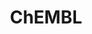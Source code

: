 ---
layout: default
bigquery: https://console.cloud.google.com/bigquery?p=patents-public-data&d=ebi_chembl&page=dataset
citation: '"The ChEMBL database in 2017." Anna Gaulton, Anne Hersey, Michał Nowotka,
  A Patrícia Bento, Jon Chambers, David Mendez, Prudence Mutowo, Francis Atkinson,
  Louisa J Bellis, Elena Cibrián-Uhalte, Mark Davies, Nathan Dedman, Anneli Karlsson,
  María Paula Magariños, John P Overington, George Papadatos, Ines Smit, Andrew R
  Leach Nucleic acids Research (2017) 45 (Database Issue), D945-D954'
contributors: European Bioinformatics Institute
cost: None
description: ChEMBL Data is a manually curated database of small molecules used in
  drug discovery, including information about existing patented drugs.
documentation: 'schema: https://www.ebi.ac.uk/chembl/db_schema


  '
last_edit: Mon, 04 Apr 2022 19:07:30 GMT
location: https://console.cloud.google.com/marketplace/product/google_patents_public_datasets/chembl
maintained_by: EMBL-EBI, an outstation of European Molecular Biology Laboratory
related_publications: '

  ChEMBL: towards direct deposition of bioassay data.


  Mendez D, Gaulton A, Bento AP, Chambers J, De Veij M, Félix E, Magariños MP, Mosquera
  JF, Mutowo P, Nowotka M, Gordillo-Marañón M, Hunter F, Junco L, Mugumbate G, Rodriguez-Lopez
  M, Atkinson F, Bosc N, Radoux CJ, Segura-Cabrera A, Hersey A, Leach AR.


  — Nucleic Acids Res. 2019; 47(D1):D930-D940. doi: 10.1093/nar/gky1075

  '
schema_fields: '[''published_value'', ''component_synonym'', ''parent_id'', ''ddd_comment'',
  ''l2'', ''qed_weighted'', ''units'', ''tid_fixed'', ''doc_id'', ''targcomp_id'',
  ''aidx'', ''acd_most_apka'', ''abstract'', ''chembl_id'', ''level5'', ''upper_value'',
  ''binding_site_comment'', ''patent_id'', ''relation'', ''mc_target_accession'',
  ''psa'', ''l7'', ''source'', ''warning_description'', ''src_compound_id'', ''synonyms'',
  ''cidx'', ''rtb'', ''mc_target_name'', ''cell_source_tissue'', ''warnref_id'', ''availability_type'',
  ''topical'', ''assay_tissue'', ''curated_by'', ''warning_type'', ''domain_name'',
  ''organism'', ''max_phase_for_ind'', ''met_conversion'', ''level4'', ''path'', ''relationship_type'',
  ''max_phase'', ''aspect'', ''frac_code'', ''l3'', ''cell_source_tax_id'', ''caloha_id'',
  ''irac_code'', ''full_mwt'', ''description'', ''idx'', ''cell_name'', ''db_source'',
  ''sequence_md5sum'', ''prodrug'', ''molfile'', ''pathway_id'', ''entity_id'', ''record_id'',
  ''withdrawn_reason'', ''previous_company'', ''ref_id'', ''enzyme_name'', ''bao_endpoint'',
  ''oc_id'', ''toid'', ''ref_type'', ''assay_id'', ''tid'', ''comp_go_id'', ''targrel_id'',
  ''hbd'', ''mol_irac_id'', ''parameter_value'', ''mw_freebase'', ''hba'', ''assay_organism'',
  ''hba_lipinski'', ''std_act_id'', ''tbl'', ''chebi_par_id'', ''canonical_smiles'',
  ''prediction_method'', ''molecular_species'', ''comments'', ''confidence_score'',
  ''pchembl_value'', ''smarts'', ''pref_name'', ''bao_id'', ''cellosaurus_id'', ''label'',
  ''assay_cell_type'', ''assay_class_id'', ''mecref_id'', ''oral'', ''assay_desc'',
  ''research_stem'', ''journal'', ''level4_description'', ''site_name'', ''mechanism_of_action'',
  ''helm_notation'', ''doi'', ''priority'', ''ref_url'', ''mechanism_comment'', ''active_ingredient'',
  ''delist_flag'', ''parenteral'', ''text_value'', ''parameter_type'', ''standard_text_value'',
  ''alert_id'', ''l6'', ''title'', ''black_box_warning'', ''as_id'', ''direct_interaction'',
  ''l5'', ''acd_logp'', ''patent_expire_date'', ''patent_no'', ''molsyn_id'', ''route'',
  ''submission_date'', ''relationship_desc'', ''molecule_type'', ''standard_value'',
  ''acd_logd'', ''related_tid'', ''smid'', ''assay_param_id'', ''assay_subcellular_fraction'',
  ''ingredient'', ''protein_class_desc'', ''comp_class_id'', ''met_id'', ''mesh_id'',
  ''withdrawn_country'', ''mc_organism'', ''atc_code'', ''level1_description'', ''target_type'',
  ''warning_class'', ''structure_type'', ''site_id'', ''cx_logd'', ''selectivity_comment'',
  ''set_name'', ''ddd_admr'', ''mol_atc_id'', ''l8'', ''mec_id'', ''end_position'',
  ''trade_name'', ''cell_description'', ''l1'', ''usan_stem_id'', ''full_molformula'',
  ''parent_type'', ''db_version'', ''who_extra'', ''metabolite_record_id'', ''molregno'',
  ''src_short_name'', ''syn_type'', ''assay_strain'', ''site_residues'', ''standard_units'',
  ''accession'', ''stem_class'', ''sitecomp_id'', ''published_relation'', ''formulation_id'',
  ''published_units'', ''type'', ''major_class'', ''tissue_id'', ''irac_class_id'',
  ''issue'', ''usan_substem'', ''met_comment'', ''cell_id'', ''disease_efficacy'',
  ''year'', ''activity_count'', ''ridx'', ''standard_upper_value'', ''natural_product'',
  ''compound_key'', ''published_type'', ''variant_id'', ''protclasssyn_id'', ''stem'',
  ''compound_name'', ''alogp'', ''usan_stem_definition'', ''usan_year'', ''data_validity_comment'',
  ''activity_comment'', ''hbd_lipinski'', ''source_domain_id'', ''approval_date'',
  ''target_mapping'', ''patent_use_code'', ''ro3_pass'', ''class_level'', ''src_description'',
  ''withdrawn_year'', ''product_id'', ''alert_set_id'', ''assay_tax_id'', ''mesh_heading'',
  ''nda_type'', ''dosage_form'', ''num_ro5_violations'', ''num_alerts'', ''name'',
  ''first_approval'', ''withdrawn_flag'', ''standard_relation'', ''inorganic_flag'',
  ''short_name'', ''drug_substance_flag'', ''hrac_class_id'', ''warning_id'', ''tax_id'',
  ''drug_product_flag'', ''standard_flag'', ''log_id'', ''job_id'', ''src_id'', ''alert_name'',
  ''potential_duplicate'', ''mw_monoisotopic'', ''polymer_flag'', ''chirality'', ''parent_go_id'',
  ''ass_cls_map_id'', ''normal_range_min'', ''compsyn_id'', ''aromatic_rings'', ''who_name'',
  ''mol_hrac_id'', ''pathway_key'', ''go_id'', ''efo_id'', ''standard_inchi_key'',
  ''authors'', ''mc_tax_id'', ''assay_category'', ''acd_most_bpka'', ''level3'', ''le'',
  ''first_in_class'', ''drug_record_id'', ''actsm_id'', ''ddd_units'', ''drugind_id'',
  ''co_stem_id'', ''curation_comment'', ''lle'', ''isoform'', ''creation_date'', ''updated_by'',
  ''cx_logp'', ''bao_format'', ''last_page'', ''warning_country'', ''protein_class_synonym'',
  ''sei'', ''annotation'', ''level2_description'', ''assay_source'', ''substrate_record_id'',
  ''bto_id'', ''rgid'', ''uo_units'', ''usan_stem'', ''clo_id'', ''sequence'', ''mutation'',
  ''dosed_ingredient'', ''updated_on'', ''parent_molregno'', ''orig_description'',
  ''ddd_value'', ''country'', ''active_molregno'', ''efo_term'', ''last_active'',
  ''compd_id'', ''level3_description'', ''withdrawn_class'', ''uberon_id'', ''res_stem_id'',
  ''subgroup'', ''cx_most_bpka'', ''metref_id'', ''relationship'', ''target_desc'',
  ''pubmed_id'', ''heavy_atoms'', ''innovator_company'', ''indref_id'', ''first_page'',
  ''assay_type'', ''assay_test_type'', ''value'', ''downgraded'', ''result_flag'',
  ''ad_type'', ''cell_ontology_id'', ''applicant_full_name'', ''level1'', ''cell_source_organism'',
  ''normal_range_max'', ''qudt_units'', ''entity_type'', ''status'', ''stat'', ''cx_most_apka'',
  ''class_type'', ''level2'', ''mol_frac_id'', ''definition'', ''doc_type'', ''activity_id'',
  ''homologue'', ''component_type'', ''domain_description'', ''warning_year'', ''molecular_mechanism'',
  ''action_type'', ''version'', ''strength'', ''standard_type'', ''l4'', ''volume'',
  ''bei'', ''cl_lincs_id'', ''num_lipinski_ro5_violations'', ''prod_pat_id'', ''cpd_str_alert_id'',
  ''standard_inchi'', ''therapeutic_flag'', ''mc_target_type'', ''hrac_code'', ''frac_class_id'',
  ''src_assay_id'', ''protein_class_id'', ''company'', ''ddd_id'', ''enzyme_tid'',
  ''confidence'', ''biocomp_id'', ''start_position'', ''domain_type'', ''ap_id'',
  ''component_id'', ''indication_class'', ''publication_number'', ''predbind_id'',
  ''domain_id'', ''species_group_flag'']'
shortname: chembl
tags:
- biotechnology
- health
- chemical
- bioinformatics
- medical
terms_of_use: CC BY-SA 3.0
title: ChEMBL
uuid: e232a192-965c-4ec9-904c-155b6dfe56c5
---